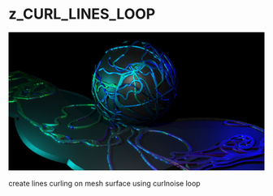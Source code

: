# z_CURL_LINES_LOOP
![z_CURL_LINES_LOOP](https://raw.githubusercontent.com/CorvaeOboro/zenv/master/hip/z_CURL_LINES_LOOP/z_CURL_LINES_LOOP.jpg?raw=true "z_CURL_LINES_LOOP")

create lines curling on mesh surface using curlnoise loop
